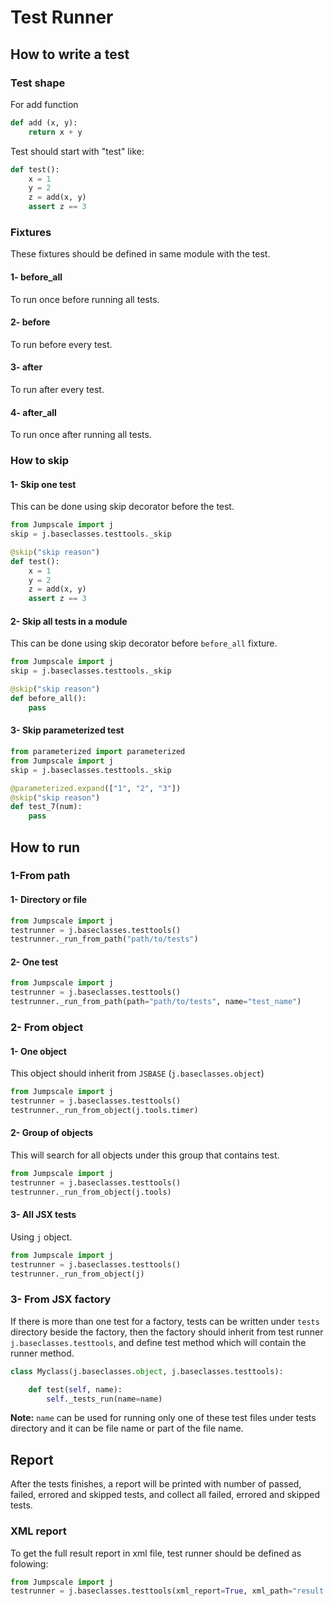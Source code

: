 # Test Runner

## How to write a test

### Test shape

For add function

```python
def add (x, y):
    return x + y

```

Test should start with "test" like:

```python
def test():
    x = 1
    y = 2
    z = add(x, y)
    assert z == 3
```

### Fixtures

These fixtures should be defined in same module with the test.

#### 1- before_all

To run once before running all tests.

#### 2- before

To run before every test.

#### 3- after

To run after every test.

#### 4- after_all

To run once after running all tests.

### How to skip

#### 1- Skip one test

This can be done using skip decorator before the test.

```python
from Jumpscale import j
skip = j.baseclasses.testtools._skip

@skip("skip reason")
def test():
    x = 1
    y = 2
    z = add(x, y)
    assert z == 3
```

#### 2- Skip all tests in a module

This can be done using skip decorator before `before_all` fixture.

```python
from Jumpscale import j
skip = j.baseclasses.testtools._skip

@skip("skip reason")
def before_all():
    pass
```

#### 3- Skip parameterized test

```python
from parameterized import parameterized
from Jumpscale import j
skip = j.baseclasses.testtools._skip

@parameterized.expand(["1", "2", "3"])
@skip("skip reason")
def test_7(num):
    pass
```

## How to run 

### 1-From path

#### 1- Directory or file

```python
from Jumpscale import j
testrunner = j.baseclasses.testtools()
testrunner._run_from_path("path/to/tests")
```

#### 2- One test

```python
from Jumpscale import j
testrunner = j.baseclasses.testtools()
testrunner._run_from_path(path="path/to/tests", name="test_name")

```

### 2- From object

#### 1- One object

This object should inherit from `JSBASE` (`j.baseclasses.object`)

```python
from Jumpscale import j
testrunner = j.baseclasses.testtools()
testrunner._run_from_object(j.tools.timer)
```

#### 2- Group of objects

This will search for all objects under this group that contains test.

```python
from Jumpscale import j
testrunner = j.baseclasses.testtools()
testrunner._run_from_object(j.tools)
```

#### 3- All JSX tests

Using `j` object.

```python
from Jumpscale import j
testrunner = j.baseclasses.testtools()
testrunner._run_from_object(j)
```

### 3- From JSX factory

If there is more than one test for a factory, tests can be written under `tests` directory beside the factory, then the factory should inherit from test runner `j.baseclasses.testtools`, and define test method which will contain the runner method.

```python
class Myclass(j.baseclasses.object, j.baseclasses.testtools):

    def test(self, name):
        self._tests_run(name=name)
```

**Note:** `name` can be used for running only one of these test files under tests directory and it can be file name or part of the file name.

## Report

After the tests finishes, a report will be printed with number of passed, failed, errored and skipped tests, and collect all failed, errored and skipped tests.

### XML report

To get the full result report in xml file, test runner should be defined as folowing:

```python
from Jumpscale import j
testrunner = j.baseclasses.testtools(xml_report=True, xml_path="result.xml", xml_testsuite_name="my testsuite")
```
